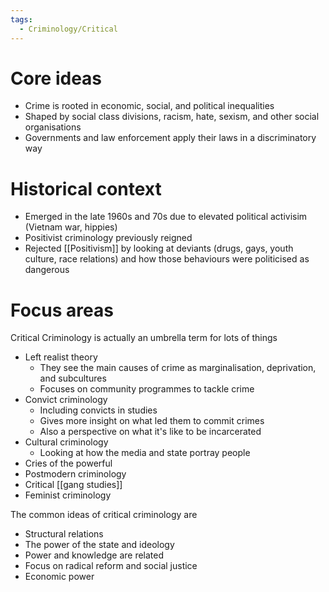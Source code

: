 ```yaml
---
tags:
  - Criminology/Critical
---
```


# Core ideas
- Crime is rooted in economic, social, and political inequalities
- Shaped by social class divisions, racism, hate, sexism, and other social organisations
- Governments and law enforcement apply their laws in a discriminatory way

# Historical context
- Emerged in the late 1960s and 70s due to elevated political activisim (Vietnam war, hippies)
- Positivist criminology previously reigned
- Rejected [[Positivism]] by looking at deviants (drugs, gays, youth culture, race relations) and how those behaviours were politicised as dangerous

# Focus areas
Critical Criminology is actually an umbrella term for lots of things
- Left realist theory
	- They see the main causes of crime as marginalisation, deprivation, and subcultures
	- Focuses on community programmes to tackle crime
- Convict criminology
	- Including convicts in studies
	- Gives more insight on what led them to commit crimes
	- Also a perspective on what it's like to be incarcerated
- Cultural criminology
	- Looking at how the media and state portray people
- Cries of the powerful
- Postmodern criminology
- Critical [[gang studies]]
- Feminist criminology

The common ideas of critical criminology are
- Structural relations
- The power of the state and ideology
- Power and knowledge are related
- Focus on radical reform and social justice
- Economic power